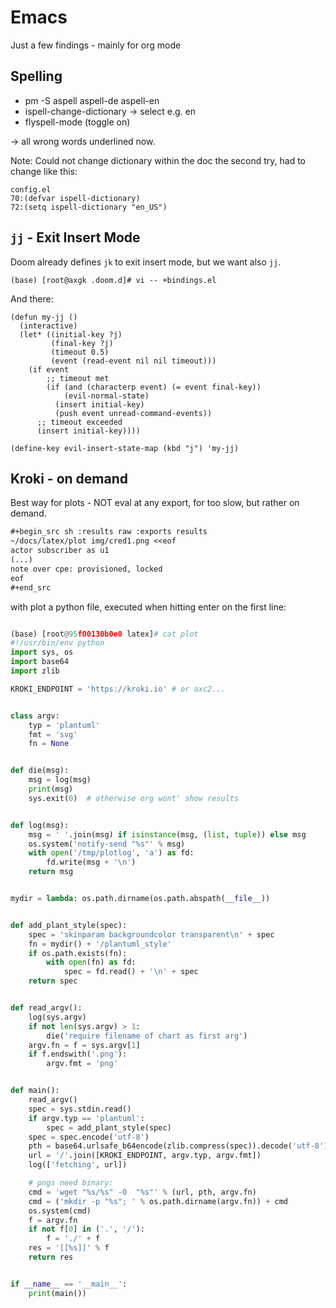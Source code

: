 # Emacs

Just a few findings - mainly for org mode

## Spelling

- pm -S aspell aspell-de aspell-en
- ispell-change-dictionary -> select e.g. en
- flyspell-mode (toggle on)

-> all wrong words underlined now.

Note: Could not change dictionary within the doc the second try, had to change like this:

```
config.el
70:(defvar ispell-dictionary)
72:(setq ispell-dictionary "en_US")
```

## ``jj`` - Exit Insert Mode

Doom already defines `jk` to exit insert mode, but we want also `jj`.

    (base) [root@axgk .doom.d]# vi -- +bindings.el

And there:

    (defun my-jj ()
      (interactive)
      (let* ((initial-key ?j)
             (final-key ?j)
             (timeout 0.5)
             (event (read-event nil nil timeout)))
        (if event
            ;; timeout met
            (if (and (characterp event) (= event final-key))
                (evil-normal-state)
              (insert initial-key)
              (push event unread-command-events))
          ;; timeout exceeded
          (insert initial-key))))

    (define-key evil-insert-state-map (kbd "j") 'my-jj)

## Kroki - on demand

Best way for plots - NOT eval at any export, for too slow, but rather on demand.

```org
#+begin_src sh :results raw :exports results
~/docs/latex/plot img/cred1.png <<eof
actor subscriber as u1
(...)
note over cpe: provisioned, locked
eof
#+end_src
```

with plot a python file, executed when hitting enter on the first line:

```python

(base) [root@95f00130b0e0 latex]# cat plot
#!/usr/bin/env python
import sys, os
import base64
import zlib

KROKI_ENDPOINT = 'https://kroki.io' # or axc2...


class argv:
    typ = 'plantuml'
    fmt = 'svg'
    fn = None


def die(msg):
    msg = log(msg)
    print(msg)
    sys.exit(0)  # otherwise org wont' show results


def log(msg):
    msg = ' '.join(msg) if isinstance(msg, (list, tuple)) else msg
    os.system('notify-send "%s"' % msg)
    with open('/tmp/plotlog', 'a') as fd:
        fd.write(msg + '\n')
    return msg


mydir = lambda: os.path.dirname(os.path.abspath(__file__))


def add_plant_style(spec):
    spec = 'skinparam backgroundcolor transparent\n' + spec
    fn = mydir() + '/plantuml_style'
    if os.path.exists(fn):
        with open(fn) as fd:
            spec = fd.read() + '\n' + spec
    return spec


def read_argv():
    log(sys.argv)
    if not len(sys.argv) > 1:
        die('require filename of chart as first arg')
    argv.fn = f = sys.argv[1]
    if f.endswith('.png'):
        argv.fmt = 'png'


def main():
    read_argv()
    spec = sys.stdin.read()
    if argv.typ == 'plantuml':
        spec = add_plant_style(spec)
    spec = spec.encode('utf-8')
    pth = base64.urlsafe_b64encode(zlib.compress(spec)).decode('utf-8')
    url = '/'.join([KROKI_ENDPOINT, argv.typ, argv.fmt])
    log(['fetching', url])

    # pngs need binary:
    cmd = 'wget "%s/%s" -O  "%s"' % (url, pth, argv.fn)
    cmd = ('mkdir -p "%s"; ' % os.path.dirname(argv.fn)) + cmd
    os.system(cmd)
    f = argv.fn
    if not f[0] in ('.', '/'):
        f = './' + f
    res = '[[%s]]' % f
    return res


if __name__ == '__main__':
    print(main())

```

